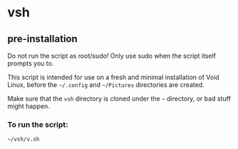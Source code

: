 # vsh
## pre-installation
Do not run the script as root/sudo! Only use sudo when the script itself prompts you to.

This script is intended for use on a fresh and minimal installation of Void Linux, before the ```~/.config``` and ```~/Pictures``` directories are created.

Make sure that the ```vsh``` directory is cloned under the ```~``` directory, or bad stuff might happen.
### To run the script:
```sh
~/vsh/v.sh
```
